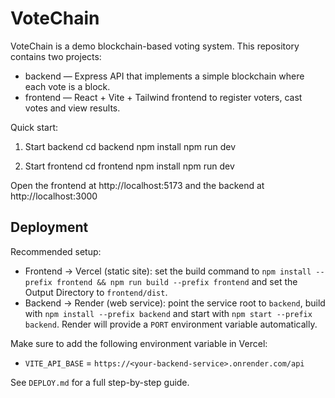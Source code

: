 # VoteChain

VoteChain is a demo blockchain-based voting system. This repository contains two projects:

- backend — Express API that implements a simple blockchain where each vote is a block.
- frontend — React + Vite + Tailwind frontend to register voters, cast votes and view results.

Quick start:

1. Start backend
   cd backend
   npm install
   npm run dev

2. Start frontend
   cd frontend
   npm install
   npm run dev

Open the frontend at http://localhost:5173 and the backend at http://localhost:3000

Deployment
----------
Recommended setup:

- Frontend -> Vercel (static site): set the build command to `npm install --prefix frontend && npm run build --prefix frontend` and set the Output Directory to `frontend/dist`.
- Backend -> Render (web service): point the service root to `backend`, build with `npm install --prefix backend` and start with `npm start --prefix backend`. Render will provide a `PORT` environment variable automatically.

Make sure to add the following environment variable in Vercel:
- `VITE_API_BASE` = `https://<your-backend-service>.onrender.com/api`

See `DEPLOY.md` for a full step-by-step guide.
